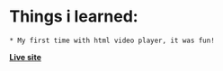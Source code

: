 Things i learned:
=================
	* My first time with html video player, it was fun!

**[Live site](http://zzer0.com/javascript30/Day11-video_player/index.html)**

